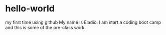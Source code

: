 # hello-world
my first time using github
My name is Eladio.  I am start a coding boot camp and this is some of the pre-class work.
